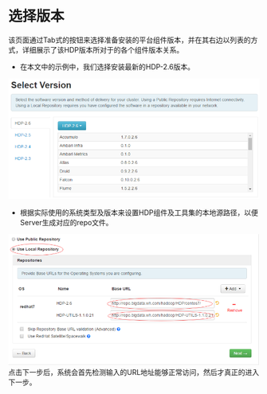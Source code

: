 # 选择版本

该页面通过Tab式的按钮来选择准备安装的平台组件版本，并在其右边以列表的方式，详细展示了该HDP版本所对于的各个组件版本关系。

* 在本文中的示例中，我们选择安装最新的HDP-2.6版本。

![](/assets/4.4-version.png)

* 根据实际使用的系统类型及版本来设置HDP组件及工具集的本地源路径，以便Server生成对应的repo文件。

![](/assets/4.4-repos.png)点击下一步后，系统会首先检测输入的URL地址能够正常访问，然后才真正的进入下一步。

